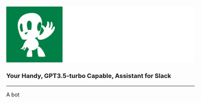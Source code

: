 ![BuddyBot Banner!](/assets/banner.png)

### Your Handy, GPT3.5-turbo Capable, Assistant for Slack

---

A bot
